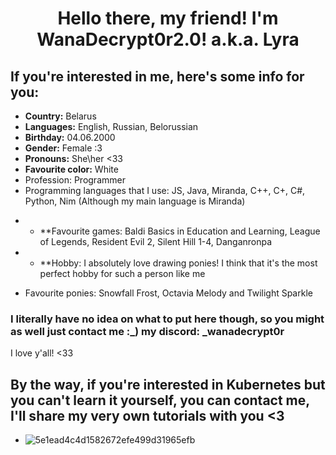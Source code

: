 <h1 align="center">Hello there, my friend! I'm WanaDecrypt0r2.0! a.k.a. Lyra</h1>

## If you're interested in me, here's some info for you:
* **Country:** Belarus 
* **Languages:** English, Russian, Belorussian
* **Birthday:** 04.06.2000
* **Gender:** Female :3
* **Pronouns:** She\her <33
* **Favourite color:** White 
 * Profession: Programmer
* Programming languages that I use: JS, Java, Miranda, C++, C+, C#, Python, Nim (Although my main language is Miranda)

- * **Favourite games: Baldi Basics in Education and Learning, League of Legends, Resident Evil 2, Silent Hill 1-4, Danganronpa
- * **Hobby: I absolutely love drawing ponies! I think that it's the most perfect hobby for such a person like me 

* Favourite ponies: Snowfall Frost, Octavia Melody and Twilight Sparkle

### I literally have no idea on what to put here though, so you might as well just contact me :_) my discord: _wanadecrypt0r
I love y'all! <33


## By the way, if you're interested in Kubernetes but you can't learn it yourself, you can contact me, I'll share my very own tutorials with you <3
* ![5e1ead4c4d1582672efe499d31965efb](https://github.com/user-attachments/assets/7d879dad-6030-4f52-8dbb-900bfdc212fb)

